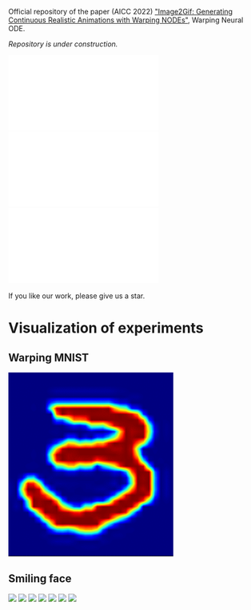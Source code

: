 Official repository of the paper (AICC 2022) ["Image2Gif: Generating Continuous Realistic Animations with Warping NODEs"](demo/paper.pdf), Warping Neural ODE.

*Repository is under construction.*

![](demo/images/smile_teaser.pdf "Demonstration of Warping Neural ODE" )
![](demo/images/smile_vf.pdf "Demonstration of Warping Neural ODE" )
![](demo/images/warpode.pdf "Demonstration of Warping Neural ODE" )

If you like our work, please give us a star. 
<!-- If you use our code in your research projects, please cite our paper as -->
<!-- ``` -->
<!-- @inproceedings{nazarovs2021variational, -->
<!--   title={A variational approximation for analyzing the dynamics of panel data}, -->
<!--   author={Nazarovs, Jurijs and Chakraborty, Rudrasis and Tasneeyapant, Songwong and Ravi, Sathya and Singh, Vikas}, -->
<!--   booktitle={Uncertainty in Artificial Intelligence}, -->
<!--   pages={107--117}, -->
<!--   year={2021}, -->
<!--   organization={PMLR} -->
<!-- } -->
<!-- ``` -->

# Visualization of experiments
## Warping MNIST
![](demo/images/mnist.gif)

## Smiling face 
![](demo/images/smile_0.gif) ![](demo/images/smile_1.gif)
![](demo/images/smile_2.gif)
![](demo/images/smile_3.gif)
![](demo/images/smile_4.gif)
![](demo/images/smile_5.gif)
![](demo/images/smile_6.gif)
